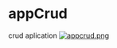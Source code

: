 # appCrud
crud aplication
[![appcrud.png](https://i.postimg.cc/mgMQw2sn/appcrud.png)](https://postimg.cc/G4L83R9P)
